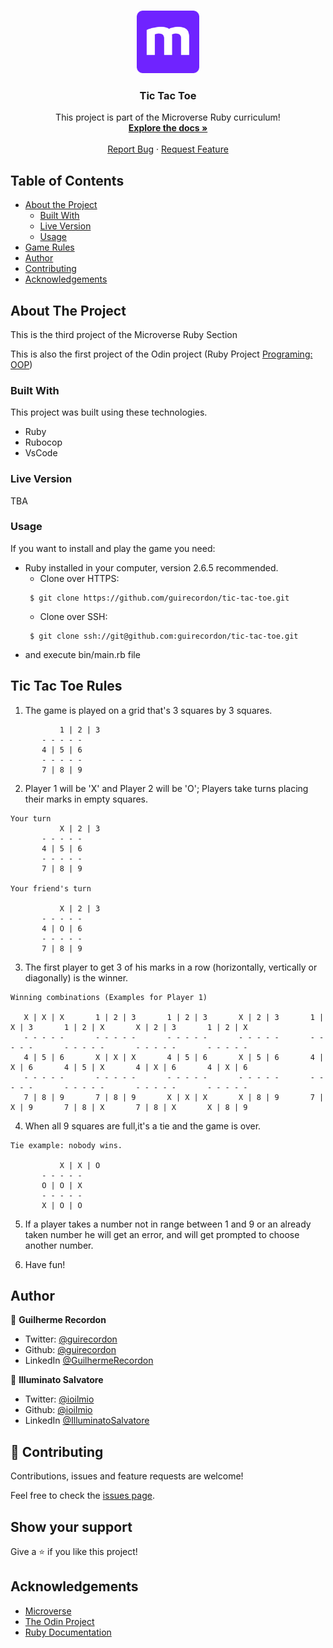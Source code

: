 
<br />
<p align="center">
  <a href="https://github.com/guirecordon/tic-tac-toe">
    <img src="microverse-logo.webp" alt="Logo" width="100" height="100">
  </a>

  <h3 align="center">Tic Tac Toe</h3>

  <p align="center">
    This project is part of the Microverse Ruby curriculum!
    <br />
    <a href="https://github.com/guirecordon/tic-tac-toe"><strong>Explore the docs »</strong></a>
    <br />
    <br />
    <a href="https://github.com/guirecordon/tic-tac-toe/issues">Report Bug</a>
    ·
    <a href="https://github.com/guirecordon/tic-tac-toe/issues">Request Feature</a>
  </p>
</p>


## Table of Contents

* [About the Project](#about-the-project)
  * [Built With](#built-with)
  * [Live Version](#live-version)
  * [Usage](#usage)
* [Game Rules](#game-rules)
* [Author](#author)
* [Contributing](#contributing)
* [Acknowledgements](#acknowledgements)

## About The Project


This is the third project of the Microverse Ruby Section

This is also the first project of the Odin project (Ruby Project [Programing: OOP](https://www.theodinproject.com/courses/ruby-programming/lessons/oop))

### Built With
This project was built using these technologies.
* Ruby
* Rubocop
* VsCode

### Live Version

TBA

### Usage

If you want to install and play the game you need: 
* Ruby installed in your computer, version 2.6.5 recommended.
  - Clone over HTTPS:
  ```
   $ git clone https://github.com/guirecordon/tic-tac-toe.git
  ```
  - Clone over SSH:
  ```
   $ git clone ssh://git@github.com:guirecordon/tic-tac-toe.git
  ```
* and execute bin/main.rb file 


## Tic Tac Toe Rules

1. The game is played on a grid that's 3 squares by 3 squares.
```
           1 | 2 | 3
	   - - - - -
	   4 | 5 | 6
	   - - - - -
	   7 | 8 | 9

```

2. Player 1 will be 'X' and Player 2 will be 'O'; Players take turns placing their marks in empty squares.

```
Your turn
           X | 2 | 3
	   - - - - -
	   4 | 5 | 6
	   - - - - -
	   7 | 8 | 9

Your friend's turn

           X | 2 | 3
	   - - - - -
	   4 | O | 6
	   - - - - -
	   7 | 8 | 9

```

3. The first player to get 3 of his marks in a row (horizontally, vertically or diagonally) is the winner.

```
Winning combinations (Examples for Player 1)

   X | X | X       1 | 2 | 3	   1 | 2 | 3       X | 2 | 3       1 | X | 3	   1 | 2 | X       X | 2 | 3	   1 | 2 | X
   - - - - -	   - - - - -	   - - - - -	   - - - - -	   - - - - -	   - - - - -	   - - - - -	   - - - - -
   4 | 5 | 6	   X | X | X	   4 | 5 | 6	   X | 5 | 6	   4 | X | 6	   4 | 5 | X	   4 | X | 6	   4 | X | 6
   - - - - -	   - - - - -	   - - - - -	   - - - - -	   - - - - -	   - - - - -	   - - - - -	   - - - - -
   7 | 8 | 9	   7 | 8 | 9	   X | X | X	   X | 8 | 9	   7 | X | 9	   7 | 8 | X	   7 | 8 | X	   X | 8 | 9

```

4. When all 9 squares are full,it's a tie and the game is over.

```
Tie example: nobody wins.

           X | X | O
	   - - - - -
	   O | O | X
	   - - - - -
	   X | O | O

```

5. If a player takes a number not in range between 1 and 9 or an already taken number he will get an error, and will get prompted to choose another number.

6. Have fun!



## Author
👤 **Guilherme Recordon** 

- Twitter: [@guirecordon](https://twitter.com/guirecordon) 
- Github: [@guirecordon](https://github.com/guirecordon)
- LinkedIn [@GuilhermeRecordon](www.linkedin.com/in/gui-recordon-marketingmba/)

👤 **Illuminato Salvatore** 
- Twitter: [@ioilmio](https://twitter.com/ioilmio) 
- Github: [@ioilmio](https://github.com/ioilmio) 
- LinkedIn [@IlluminatoSalvatore](https://www.linkedin.com/in/illuminato-salvatore/)

## 🤝 Contributing

Contributions, issues and feature requests are welcome!

Feel free to check the [issues page](https://github.com/guirecordon/tic-tac-toe/issues).

## Show your support

Give a ⭐️ if you like this project!


## Acknowledgements
* [Microverse](https://www.microverse.org/)
* [The Odin Project](https://www.theodinproject.com/)
* [Ruby Documentation](https://www.ruby-lang.org/en/documentation/)
